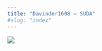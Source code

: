 ```yaml
---
title: "Davinder1608 – SUDA"
#slug: "index"
---
```


[![](/wp-content/2007/11/Davinder1608-300x225.jpg)](/wp-content/2007/11/Davinder1608.jpg)